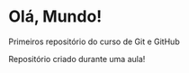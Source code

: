 # Olá, Mundo!
Primeiros repositório do curso de Git e GitHub

Repositório criado durante uma aula!

